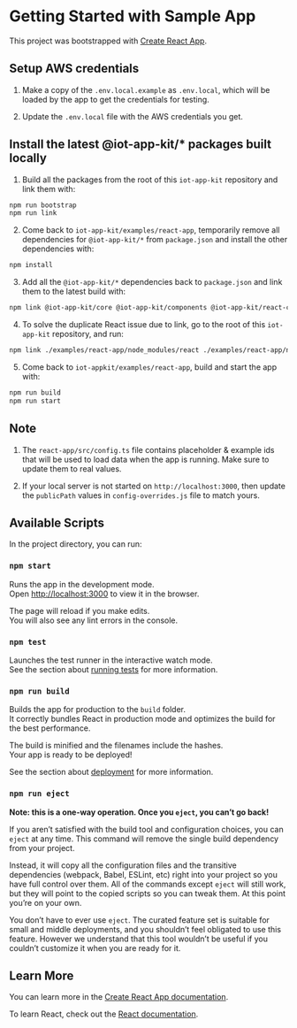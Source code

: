 # Getting Started with Sample App

This project was bootstrapped with [Create React App](https://github.com/facebook/create-react-app).

## Setup AWS credentials

1. Make a copy of the `.env.local.example` as `.env.local`, which will be loaded by the app to get the credentials for testing. 

2. Update the `.env.local` file with the AWS credentials you get.

## Install the latest @iot-app-kit/* packages built locally

1. Build all the packages from the root of this `iot-app-kit` repository and link them with:

```sh
npm run bootstrap
npm run link
```

2. Come back to `iot-app-kit/examples/react-app`, temporarily remove all dependencies for `@iot-app-kit/*` from `package.json` and install the other dependencies with:

```sh
npm install
```

3. Add all the `@iot-app-kit/*` dependencies back to `package.json` and link them to the latest build with:

```sh
npm link @iot-app-kit/core @iot-app-kit/components @iot-app-kit/react-components @iot-app-kit/related-table @iot-app-kit/scene-composer @iot-app-kit/source-iotsitewise @iot-app-kit/source-iottwinmaker @iot-app-kit/table
```

4. To solve the duplicate React issue due to link, go to the root of this `iot-app-kit` repository, and run:

```sh
npm link ./examples/react-app/node_modules/react ./examples/react-app/node_modules/react-dom
```

5. Come back to `iot-appkit/examples/react-app`, build and start the app with:

```sh
npm run build
npm run start
```

## Note

1. The `react-app/src/config.ts` file contains placeholder & example ids that will be used to load data when the app is running. Make sure to update them to real values.

2. If your local server is not started on `http://localhost:3000`, then update the `publicPath` values in `config-overrides.js` file to match yours.

## Available Scripts

In the project directory, you can run:

### `npm start`

Runs the app in the development mode.\
Open [http://localhost:3000](http://localhost:3000) to view it in the browser.

The page will reload if you make edits.\
You will also see any lint errors in the console.

### `npm test`

Launches the test runner in the interactive watch mode.\
See the section about [running tests](https://facebook.github.io/create-react-app/docs/running-tests) for more information.

### `npm run build`

Builds the app for production to the `build` folder.\
It correctly bundles React in production mode and optimizes the build for the best performance.

The build is minified and the filenames include the hashes.\
Your app is ready to be deployed!

See the section about [deployment](https://facebook.github.io/create-react-app/docs/deployment) for more information.

### `npm run eject`

**Note: this is a one-way operation. Once you `eject`, you can’t go back!**

If you aren’t satisfied with the build tool and configuration choices, you can `eject` at any time. This command will remove the single build dependency from your project.

Instead, it will copy all the configuration files and the transitive dependencies (webpack, Babel, ESLint, etc) right into your project so you have full control over them. All of the commands except `eject` will still work, but they will point to the copied scripts so you can tweak them. At this point you’re on your own.

You don’t have to ever use `eject`. The curated feature set is suitable for small and middle deployments, and you shouldn’t feel obligated to use this feature. However we understand that this tool wouldn’t be useful if you couldn’t customize it when you are ready for it.

## Learn More

You can learn more in the [Create React App documentation](https://facebook.github.io/create-react-app/docs/getting-started).

To learn React, check out the [React documentation](https://reactjs.org/).
